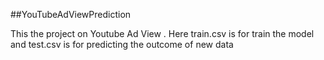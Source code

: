 ##YouTubeAdViewPrediction

This the project on Youtube Ad View .
Here train.csv is for train the model
and test.csv is for predicting the outcome of new data